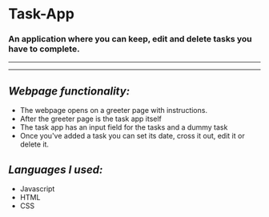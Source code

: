 # **Task-App**
### An application where you can keep, edit and delete tasks you have to complete.

---
---
## *Webpage functionality:*
- The webpage opens on a greeter page with instructions.
- After the greeter page is the task app itself
- The task app has an input field for the tasks and a dummy task
- Once you've added a task you can set its date, cross it out, edit it or delete it.

## *Languages I used:*

- Javascript
- HTML
- CSS  

<!--it would be cool if I could add a time, an alert and a level of urgency or something of the sort to this or a favourites, just something more-->

